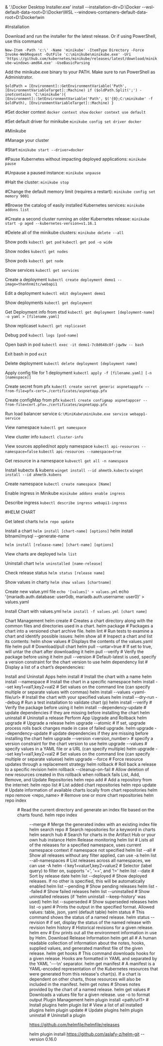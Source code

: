 & '.\Docker Desktop Installer.exe'  install --installation-dir=D:\Docker --wsl-default-data-root=D:\Docker\WSL --windows-containers-default-data-root=D:\\Docker\\win

#Installation

Download and run the installer for the latest release.
Or if using PowerShell, use this command:

`New-Item -Path 'c:\' -Name 'minikube' -ItemType Directory -Force
Invoke-WebRequest -OutFile 'c:\minikube\minikube.exe' -Uri 'https://github.com/kubernetes/minikube/releases/latest/download/minikube-windows-amd64.exe' -UseBasicParsing`


Add the minikube.exe binary to your PATH.
Make sure to run PowerShell as Administrator.

`$oldPath = [Environment]::GetEnvironmentVariable('Path', [EnvironmentVariableTarget]::Machine)
if ($oldPath.Split(';') -inotcontains 'C:\minikube'){
  [Environment]::SetEnvironmentVariable('Path', $('{0};C:\minikube' -f $oldPath), [EnvironmentVariableTarget]::Machine)
}
`

#Set docker context
`docker context show`
`docker context use default`

#Set default driver for minikube
`minikube config set driver docker`




#Minikube

#Manage your cluster

#Start 
`minikube start --driver=docker`

#Pause Kubernetes without impacting deployed applications:
`minikube pause`

#Unpause a paused instance:
`minikube unpause`

#Halt the cluster:
`minikube stop`

#Change the default memory limit (requires a restart):
`minikube config set memory 9001`

#Browse the catalog of easily installed Kubernetes services:
`minikube addons list`

#Create a second cluster running an older Kubernetes release:
`minikube start -p aged --kubernetes-version=v1.16.1`

#Delete all of the minikube clusters:
`minikube delete --all`


Show pods
`kubectl get pod`
`kubectl get pod -o wide`

Show nodes
`kubectl get nodes`

Show pods
`kubectl get node`

Show services
`kubectl get services`

Create a deployment
`kubectl create deployment demo1 --image=thanhnmitc/webapi1`

Edit a deployment
`kubectl edit deployment demo1`

Show deployments
`kubectl get deployment`

Get Deployment info from etsd
`kubectl get deployment [deployment-name] -o yaml > [filename.yaml]`

Show replicaset
`kubectl get replicaset`

Debug pod
`kubectl logs [pod-name]`

Open bash in pod
`kubectl exec -it demo1-7c8d648c8f-jqw9w -- bash`

Exit bash in pod
`exit`

Delete deployment
`kubectl delete deployment [deployment name]`

Apply config file for 1 deployment
`kubectl apply -f [filename.yaml] [-n [namespace]]`

Create secret from pfx
`kubectl create secret generic aspnetapppfx --from-file=pfx-cert=./certificates/aspnetapp.pfx`

Create configMap from pfx
`kubectl create configmap aspnetappcer --from-file=cert.pfx=./certificates/aspnetapp.pfx`

Run load balancer service
`G:\MiniKube\minikube.exe service webapp1-service`

View namespace
`kubectl get namespace`

View cluster info
`kubectl cluster-info`

View sources applied/not apply namespace
`kubectl api-resources --namespace=false`
`kubectl api-resources --namespace=true`

Get resource in a namespace
`kubvectl get all -n namespace`

Install kubectx & kubens
`winget install --id ahmetb.kubectx`
`winget install --id ahmetb.kubens`

Create namespace
`kubectl create namespace [Name]`

Enable ingress in Minikube
`minikube addons enable ingress`

Describe ingress
`kubectl describe ingress webapi1-ingress`

#HELM CHART 

Get latest charts
`helm repo update`

Install a chart
`helm install [chart-name] [options]`
helm install bitnami/mysql --generate-name

`helm install [release-name] [chart-name] [options]`

View charts are deployed
`helm list`

Uninstall chart
`helm uninstalled [name-release]`

Check release status
`helm status [release name]`

Show values in charty
`helm show values [chartname]`

Create new value.yml file
`echo '[values]' > values.yml`
echo '{mariadb.auth.database: user0db, mariadb.auth.username: user0}' > values.yaml

Install Chart  with values.yml
`helm install -f values.yml [chart name]`


Chart Management
helm create <name>                      # Creates a chart directory along with the common files and directories used in a chart.
helm package <chart-path>               # Packages a chart into a versioned chart archive file.
helm lint <chart>                       # Run tests to examine a chart and identify possible issues:
helm show all <chart>                   # Inspect a chart and list its contents:
helm show values <chart>                # Displays the contents of the values.yaml file
helm pull <chart>                       # Download/pull chart 
helm pull <chart> --untar=true          # If set to true, will untar the chart after downloading it
helm pull <chart> --verify              # Verify the package before using it
helm pull <chart> --version <number>    # Default-latest is used, specify a version constraint for the chart version to use
helm dependency list <chart>            # Display a list of a chart’s dependencies:

Install and Uninstall Apps
helm install <name> <chart>                           # Install the chart with a name
helm install <name> <chart> --namespace <namespace>   # Install the chart in a specific namespace
helm install <name> <chart> --set key1=val1,key2=val2 # Set values on the command line (can specify multiple or separate values with commas)
helm install <name> <chart> --values <yaml-file/url>  # Install the chart with your specified values
helm install <name> <chart> --dry-run --debug         # Run a test installation to validate chart (p)
helm install <name> <chart> --verify                  # Verify the package before using it 
helm install <name> <chart> --dependency-update       # update dependencies if they are missing before installing the chart
helm uninstall <name>                                 # Uninstall a release
Perform App Upgrade and Rollback
helm upgrade <release> <chart>                            # Upgrade a release
helm upgrade <release> <chart> --atomic                   # If set, upgrade process rolls back changes made in case of failed upgrade.
helm upgrade <release> <chart> --dependency-update        # update dependencies if they are missing before installing the chart
helm upgrade <release> <chart> --version <version_number> # specify a version constraint for the chart version to use
helm upgrade <release> <chart> --values                   # specify values in a YAML file or a URL (can specify multiple)
helm upgrade <release> <chart> --set key1=val1,key2=val2  # Set values on the command line (can specify multiple or separate valuese)
helm upgrade <release> <chart> --force                    # Force resource updates through a replacement strategy
helm rollback <release> <revision>                        # Roll back a release to a specific revision
helm rollback <release> <revision>  --cleanup-on-fail     # Allow deletion of new resources created in this rollback when rollback fails
List, Add, Remove, and Update Repositories
helm repo add <repo-name> <url>   # Add a repository from the internet:
helm repo list                    # List added chart repositories
helm repo update                  # Update information of available charts locally from chart repositories
helm repo remove <repo_name>      # Remove one or more chart repositories
helm repo index <DIR>             # Read the current directory and generate an index file based on the charts found.
helm repo index <DIR> --merge     # Merge the generated index with an existing index file
helm search repo <keyword>        # Search repositories for a keyword in charts
helm search hub <keyword>         # Search for charts in the Artifact Hub or your own hub instance
Helm Release monitoring
helm list                       # Lists all of the releases for a specified namespace, uses current namespace context if namespace not specified
helm list --all                 # Show all releases without any filter applied, can use -a
helm list --all-namespaces      # List releases across all namespaces, we can use -A
helm -l key1=value1,key2=value2 # Selector (label query) to filter on, supports '=', '==', and '!='
helm list --date                # Sort by release date
helm list --deployed            # Show deployed releases. If no other is specified, this will be automatically enabled
helm list --pending             # Show pending releases
helm list --failed              # Show failed releases
helm list --uninstalled         # Show uninstalled releases (if 'helm uninstall --keep-history' was used)
helm list --superseded          # Show superseded releases
helm list -o yaml               # Prints the output in the specified format. Allowed values: table, json, yaml (default table)
helm status <release>           # This command shows the status of a named release.
helm status <release> --revision <number>   # if set, display the status of the named release with revision
helm history <release>          # Historical revisions for a given release.
helm env                        # Env prints out all the environment information in use by Helm.
Download Release Information
helm get all <release>      # A human readable collection of information about the notes, hooks, supplied values, and generated manifest file of the given release.
helm get hooks <release>    # This command downloads hooks for a given release. Hooks are formatted in YAML and separated by the YAML '---\n' separator.
helm get manifest <release> # A manifest is a YAML-encoded representation of the Kubernetes resources that were generated from this release's chart(s). If a chart is dependent on other charts, those resources will also be included in the manifest.
helm get notes <release>    # Shows notes provided by the chart of a named release.
helm get values <release>   # Downloads a values file for a given release. use -o to format output
Plugin Management
helm plugin install <path/url1>     # Install plugins
helm plugin list                    # View a list of all installed plugins
helm plugin update <plugin>         # Update plugins
helm plugin uninstall <plugin>      # Uninstall a plugin


https://github.com/helmfile/helmfile/releases

helm plugin install https://github.com/aslafy-z/helm-git --version 0.16.0